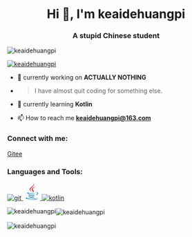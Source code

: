 <h1 align="center">Hi 👋, I'm keaidehuangpi</h1>
<h3 align="center">A stupid Chinese student</h3>

<p align="left"> <img src="https://komarev.com/ghpvc/?username=keaidehuangpi&label=Profile%20views&color=0e75b6&style=flat" alt="keaidehuangpi" /> </p>

<p align="left"> <a href="https://github.com/ryo-ma/github-profile-trophy"><img src="https://github-profile-trophy.vercel.app/?username=keaidehuangpi" alt="keaidehuangpi" /></a> </p>

- 🔭 currently working on **ACTUALLY NOTHING**

- > I have almost quit coding for something else.

- 🌱 currently learning **Kotlin**

- 📫 How to reach me **keaidehuangpi@163.com**

<h3 align="left">Connect with me:</h3>
<a href="https://gitee.com/keaidehuangpi">Gitee</a>
<p align="left">
</p>

<h3 align="left">Languages and Tools:</h3>
<p align="left">  <a href="https://git-scm.com/" target="_blank" rel="noreferrer"> <img src="https://www.vectorlogo.zone/logos/git-scm/git-scm-icon.svg" alt="git" width="40" height="40"/> </a>  <a href="https://www.java.com" target="_blank" rel="noreferrer"> <img src="https://raw.githubusercontent.com/devicons/devicon/master/icons/java/java-original.svg" alt="java" width="40" height="40"/> </a>  <a href="https://kotlinlang.org" target="_blank" rel="noreferrer"> <img src="https://www.vectorlogo.zone/logos/kotlinlang/kotlinlang-icon.svg" alt="kotlin" width="40" height="40"/> </a>    </p>

<p><img align="left" src="https://github-readme-stats.vercel.app/api/top-langs?username=keaidehuangpi&show_icons=true&locale=en&layout=compact" alt="keaidehuangpi" /></p>

<p> <img align="center" src="https://github-readme-stats.vercel.app/api?username=keaidehuangpi&show_icons=true&locale=en" alt="keaidehuangpi" /></p>

<p><img align="center" src="https://github-readme-streak-stats.herokuapp.com/?user=keaidehuangpi&" alt="keaidehuangpi" /></p>
